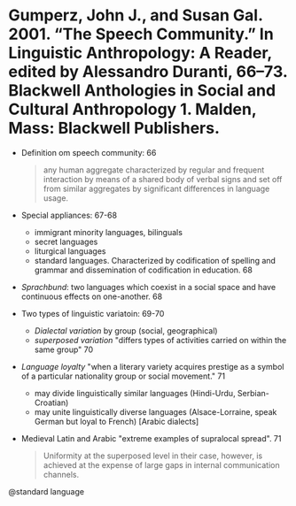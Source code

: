 # Gumperz, John J., and Susan Gal. 2001. “The Speech Community.” In Linguistic Anthropology: A Reader, edited by Alessandro Duranti, 66–73. Blackwell Anthologies in Social and Cultural Anthropology 1. Malden, Mass: Blackwell Publishers.

- Definition om speech community: 66

    > any human aggregate characterized by regular and frequent interaction by means of a shared body of verbal signs and set off from similar aggregates by significant differences in language usage.

- Special appliances: 67-68
    - immigrant minority languages, bilinguals
    - secret languages
    - liturgical languages
    - standard languages. Characterized by codification of spelling and grammar and dissemination of codification in education. 68

- *Sprachbund*: two languages which coexist in a social space and have continuous effects on one-another. 68

- Two types of linguistic variatoin: 69-70
    - *Dialectal variation* by group (social, geographical)
    - *superposed variation* "differs types of activities carried on within the same group" 70

- *Language loyalty* "when a literary variety acquires prestige as a symbol of a particular nationality group or social movement." 71
   - may divide linguistically similar languages (Hindi-Urdu, Serbian-Croatian)
   - may unite linguistically diverse languages (Alsace-Lorraine, speak German but loyal to French) [Arabic dialects]

- Medieval Latin and Arabic "extreme examples of supralocal spread".  71

    > Uniformity at the superposed level in their case, however, is achieved at the expense of large gaps in internal communication channels. 

@standard language
